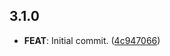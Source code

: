 ## 3.1.0

 - **FEAT**: Initial commit. ([4c947066](https://github.com/mathrunet/flutter_masamune/commit/4c947066d24f39e74d0501ca99e51ce66f4f5972))

